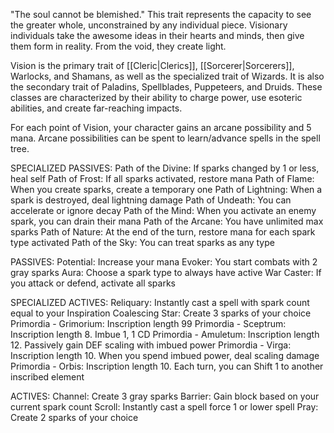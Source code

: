 "The soul cannot be blemished."
This trait represents the capacity to see the greater whole, unconstrained by any individual piece. Visionary individuals take the awesome ideas in their hearts and minds, then give them form in reality. From the void, they create light.

Vision is the primary trait of [[Cleric|Clerics]], [[Sorcerer|Sorcerers]], Warlocks, and Shamans, as well as the specialized trait of Wizards. It is also the secondary trait of Paladins, Spellblades, Puppeteers, and Druids. These classes are characterized by their ability to charge power, use esoteric abilities, and create far-reaching impacts.

For each point of Vision, your character gains an arcane possibility and 5 mana. Arcane possibilities can be spent to learn/advance spells in the spell tree. 

SPECIALIZED PASSIVES:
Path of the Divine: If sparks changed by 1 or less, heal self
Path of Frost: If all sparks activated, restore mana
Path of Flame: When you create sparks, create a temporary one
Path of Lightning: When a spark is destroyed, deal lightning damage
Path of Undeath: You can accelerate or ignore decay
Path of the Mind: When you activate an enemy spark, you can drain their mana
Path of the Arcane: You have unlimited max sparks
Path of Nature: At the end of the turn, restore mana for each spark type activated
Path of the Sky: You can treat sparks as any type

PASSIVES:
Potential: Increase your mana
Evoker: You start combats with 2 gray sparks
Aura: Choose a spark type to always have active
War Caster: If you attack or defend, activate all sparks

SPECIALIZED ACTIVES:
Reliquary: Instantly cast a spell with spark count equal to your Inspiration
Coalescing Star: Create 3 sparks of your choice
Primordia - Grimorium: Inscription length 99
Primordia - Sceptrum: Inscription length 8. Imbue 1, 1 CD
Primordia - Amuletum: Inscription length 12. Passively gain DEF scaling with imbued power
Primordia - Virga: Inscription length 10. When you spend imbued power, deal scaling damage
Primordia - Orbis: Inscription length 10. Each turn, you can Shift 1 to another inscribed element

ACTIVES:
Channel: Create 3 gray sparks
Barrier: Gain block based on your current spark count
Scroll: Instantly cast a spell force 1 or lower spell
Pray: Create 2 sparks of your choice